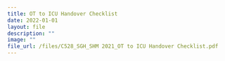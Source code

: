 ```yaml
---
title: OT to ICU Handover Checklist
date: 2022-01-01
layout: file
description: ""
image: ""
file_url: /files/C528_SGH_SHM 2021_OT to ICU Handover Checklist.pdf
---
```

